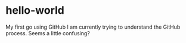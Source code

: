# hello-world



My first go using GitHub
I am currently trying to understand the GitHub process.  Seems a little confusing?
